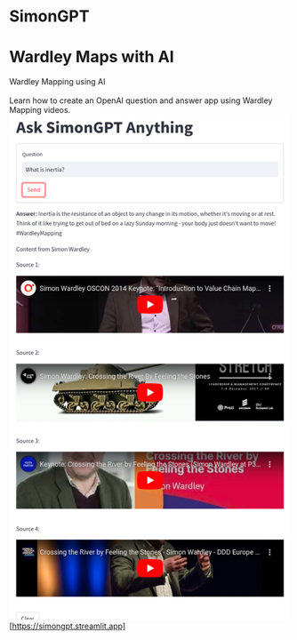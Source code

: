 # SimonGPT
# Wardley Maps with AI
Wardley Mapping using AI\
\
Learn how to create an OpenAI question and answer app using Wardley Mapping videos.\
![alt text](simongpt.png)[https://simongpt.streamlit.app]
